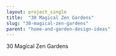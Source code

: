 ```yaml
---
layout: project_single
title:  "30 Magical Zen Gardens"
slug: "30-magical-zen-gardens"
parent: "home-and-garden-design-ideas"
---
```

30 Magical Zen Gardens